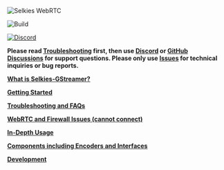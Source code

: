 ![Selkies WebRTC](/logo/horizontal-480.png)

![Build](https://github.com/selkies-project/selkies-gstreamer/actions/workflows/build_and_publish_all_images.yaml/badge.svg)

[![Discord](https://img.shields.io/discord/798699922223398942?logo=discord)](https://discord.gg/wDNGDeSW5F)

**Please read [Troubleshooting](troubleshooting.md) first, then use [Discord](https://discord.gg/wDNGDeSW5F) or [GitHub Discussions](https://github.com/selkies-project/selkies-gstreamer/discussions) for support questions. Please only use [Issues](https://github.com/selkies-project/selkies-gstreamer/issues) for technical inquiries or bug reports.**

[**What is Selkies-GStreamer?**](design.md)

[**Getting Started**](start.md)

[**Troubleshooting and FAQs**](troubleshooting.md)

[**WebRTC and Firewall Issues (cannot connect)**](firewall.md)

[**In-Depth Usage**](usage.md)

[**Components including Encoders and Interfaces**](component.md)

[**Development**](development.md)
